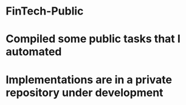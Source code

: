 # FinTech-Public
#
# Compiled some public tasks that I automated
# Implementations are in a private repository under development

